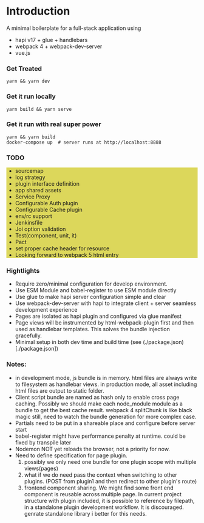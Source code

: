 # Introduction
A minimal boilerplate for a full-stack application using
* hapi v17 + glue + handlebars
* webpack 4 + webpack-dev-server
* vue\.js

### Get Treated
```
yarn && yarn dev
```

### Get it run locally
```
yarn build && yarn serve
```

### Get it run with real super power

```
yarn && yarn build
docker-compose up  # server runs at http://localhost:8888
```

### TODO
<ul style="background: #dcd75b">
  <li>sourcemap</li>
  <li>log strategy</li>
  <li>plugin interface definition</li>
  <li>app shared assets</li>
  <li>Service Proxy</li>
  <li>Configurable Auth plugin</li>
  <li>Configurable Cache plugin</li>
  <li>env/rc support</li>
  <li>Jenkinsfile</li>
  <li>Joi option validation</li>
  <li>Test(component, unit, it)</li>
  <li>Pact</li>
  <li>set proper cache header for resource</li>
  <li>Looking forward to webpack 5 html entry</li>
</ul>

### Hightlights
* Require zero/minimal configuration for develop environment.
* Use ESM Module and babel-register to use ESM module directly
* Use glue to make hapi server configuration simple and clear
* Use webpack-dev-server with hapi to integrate client + server seamless development experience
* Pages are isolated as hapi plugin and configured via glue manifest
* Page views will be instrumented by html-webpack-plugin first and then used as handlebar templates. This solves the bundle injection gracefully.
* Minimal setup in both dev time and build time (see (./package.json)[./package.json])

### Notes:
* in development mode, js bundle is in memory. html files are always write to filesystem as handlebar views. in production mode, all asset including html files are output to static folder.
* Client script bundle are named as hash only to enable cross page caching. Possibly we should make each node\_module module as a bundle to get the best cache result. webpack 4 splitChunk is like black magic still, need to watch the bundle generation for more complex case. 
* Partials need to be put in a shareable place and configure before server start
* babel-register might have performance penalty at runtime. could be fixed by transpile later
* Nodemon NOT yet reloads the browser, not a priority for now.
* Need to define specification for page plugin.
    1. possibly we only need one bundle for one plugin scope with multiple views(pages)
    1. what if we do need pass the context when switching to other plugins. (POST from plugin1 and then redirect to other plugin's route)
    1. frontend component sharing. We might find some front end component is reusable across multiple page. In current project structure with plugin included, it is possible to reference by filepath, in a standalone plugin development workflow. It is discouraged. genrate standalone library i  better for this needs.

